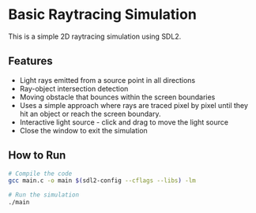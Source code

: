 # Basic Raytracing Simulation

This is a simple 2D raytracing simulation using SDL2.

## Features
- Light rays emitted from a source point in all directions
- Ray-object intersection detection
- Moving obstacle that bounces within the screen boundaries
- Uses a simple approach where rays are traced pixel by pixel until they hit an object or reach the screen boundary.
- Interactive light source - click and drag to move the light source 
- Close the window to exit the simulation 

## How to Run
```bash
# Compile the code
gcc main.c -o main $(sdl2-config --cflags --libs) -lm

# Run the simulation
./main